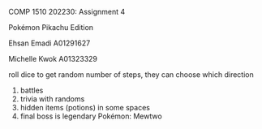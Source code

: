 COMP 1510 202230: Assignment 4

Pokémon Pikachu Edition

Ehsan Emadi A01291627

Michelle Kwok A01323329


roll dice to get random number of steps, they can choose which direction
1) battles 
2) trivia with randoms 
3) hidden items (potions) in some spaces
4) final boss is legendary Pokémon: Mewtwo




